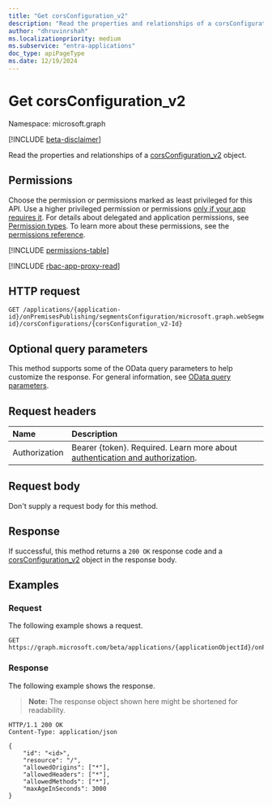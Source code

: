 ```yaml
---
title: "Get corsConfiguration_v2"
description: "Read the properties and relationships of a corsConfiguration_v2 object."
author: "dhruvinrshah"
ms.localizationpriority: medium
ms.subservice: "entra-applications"
doc_type: apiPageType
ms.date: 12/19/2024
---
```


# Get corsConfiguration_v2

Namespace: microsoft.graph

[!INCLUDE [beta-disclaimer](../../includes/beta-disclaimer.md)]

Read the properties and relationships of a [corsConfiguration_v2](../resources/corsconfiguration_v2.md) object.

## Permissions

Choose the permission or permissions marked as least privileged for this API. Use a higher privileged permission or permissions [only if your app requires it](/graph/permissions-overview#best-practices-for-using-microsoft-graph-permissions). For details about delegated and application permissions, see [Permission types](/graph/permissions-overview#permission-types). To learn more about these permissions, see the [permissions reference](/graph/permissions-reference).

<!-- {
  "blockType": "permissions",
  "name": "corsconfiguration_v2-get-permissions"
}
-->
[!INCLUDE [permissions-table](../includes/permissions/corsconfiguration_v2-get-permissions.md)]

[!INCLUDE [rbac-app-proxy-read](../includes/rbac-for-apis/rbac-app-proxy-read.md)]

## HTTP request

<!-- {
  "blockType": "ignored"
}
-->
``` http
GET /applications/{application-id}/onPremisesPublishing/segmentsConfiguration/microsoft.graph.webSegmentConfiguration/applicationSegments/{applicationSegment-id}/corsConfigurations/{corsConfiguration_v2-Id}
```

## Optional query parameters

This method supports some of the OData query parameters to help customize the response. For general information, see [OData query parameters](/graph/query-parameters).

## Request headers

|Name|Description|
|:---|:---|
|Authorization|Bearer {token}. Required. Learn more about [authentication and authorization](/graph/auth/auth-concepts).|

## Request body

Don't supply a request body for this method.

## Response

If successful, this method returns a `200 OK` response code and a [corsConfiguration_v2](../resources/corsconfiguration_v2.md) object in the response body.

## Examples

### Request

The following example shows a request.
<!-- {
  "blockType": "request",
  "name": "get_corsconfiguration_v2"
}
-->
``` http
GET https://graph.microsoft.com/beta/applications/{applicationObjectId}/onPremisesPublishing/segmentsConfiguration/microsoft.graph.webSegmentConfiguration/applicationSegments/{segmentid}/corsConfigurations/{id}
```


### Response

The following example shows the response.
>**Note:** The response object shown here might be shortened for readability.
<!-- {
  "blockType": "response",
  "truncated": true,
  "@odata.type": "microsoft.graph.corsConfiguration_v2"
}
-->
``` http
HTTP/1.1 200 OK
Content-Type: application/json

{
    "id": "<id>",
    "resource": "/",
    "allowedOrigins": ["*"],
    "allowedHeaders": ["*"],
    "allowedMethods": ["*"],
    "maxAgeInSeconds": 3000
}
```

<!--
{
  "type": "#page.annotation",
  "description": "Get corsConfiguration_v2",
  "keywords": "",
  "section": "documentation",
  "tocPath": "",
  "suppressions": [
    "
      Error: microsoft.graph.microsoft.graph/applications:
        /applications/{var}/onPremisesPublishing/segmentsConfiguration/microsoft.graph.webSegmentConfiguration/applicationSegments/{var}/corsConfigurations/{var}
        Uri path requires navigating into unknown object hierarchy: missing property 'microsoft.graph.webSegmentConfiguration' on 'segmentConfiguration'. Possible issues:
          1) Doc bug where 'microsoft.graph.webSegmentConfiguration' isn't defined on the resource.
          2) Doc bug where 'microsoft.graph.webSegmentConfiguration' is an example key and should instead be replaced with a placeholder like {item-id} or declared in the sampleKeys annotation.
          3) Doc bug where 'segmentConfiguration' is supposed to be an entity type, but is being treated as a complex because it (and its ancestors) are missing the keyProperty annotation.
    "
  ]
}
-->

